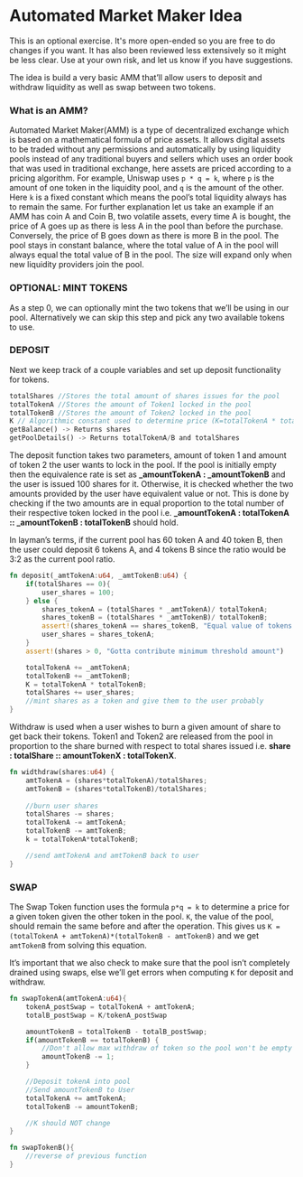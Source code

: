 # Automated Market Maker Idea

This is an optional exercise. It's more open-ended so you are free to do changes
if you want. It has also been reviewed less extensively so it might be less
clear. Use at your own risk, and let us know if you have suggestions.

The idea is build a very basic AMM that’ll allow users to deposit and withdraw
liquidity as well as swap between two tokens. 

### **What is an AMM?**

Automated Market Maker(AMM) is a type of decentralized exchange which is based
on a mathematical formula of price assets. It allows digital assets to be traded
without any permissions and automatically by using liquidity pools instead of
any traditional buyers and sellers which uses an order book that was used in
traditional exchange, here assets are priced according to a pricing algorithm.
For example, Uniswap uses `p * q = k`, where `p` is the amount of one token in the
liquidity pool, and `q` is the amount of the other. Here `k` is a fixed constant
which means the pool’s total liquidity always has to remain the same. For
further explanation let us take an example if an AMM has coin A and Coin B, two
volatile assets, every time A is bought, the price of A goes up as there is less
A in the pool than before the purchase. Conversely, the price of B goes down as
there is more B in the pool. The pool stays in constant balance, where the total
value of A in the pool will always equal the total value of B in the pool. The
size will expand only when new liquidity providers join the pool.

### OPTIONAL:  MINT TOKENS

As a step 0, we can optionally mint the two tokens that we’ll be using in our pool. Alternatively we can skip this step and pick any two available tokens to use.

### DEPOSIT

Next we keep track of a couple variables and set up deposit functionality for tokens. 

```rust
totalShares //Stores the total amount of shares issues for the pool
totalTokenA //Stores the amount of Token1 locked in the pool
totalTokenB //Stores the amount of Token2 locked in the pool
K // Algorithmic constant used to determine price (K=totalTokenA * totalTokenB). We also need to define a few functions to allow depositing tokens as well as getting our balance
getBalance() -> Returns shares
getPoolDetails() -> Returns totalTokenA/B and totalShares
```

The deposit function takes two parameters, amount of token 1 and amount of token 2 the user wants to lock in the pool. If the pool is initially empty then the equivalence rate is set as **_amountTokenA : _amountTokenB** and the user is issued 100 shares for it. Otherwise, it is checked whether the two amounts provided by the user have equivalent value or not. This is done by checking if the two amounts are in equal proportion to the total number of their respective token locked in the pool i.e. **_amountTokenA : totalTokenA :: _amountTokenB : totalTokenB** should hold. 

In layman’s terms, if the current pool has 60 token A and 40 token B, then the user could deposit 6 tokens A, and 4 tokens B since the ratio would be 3:2 as the current pool ratio. 

```rust
fn deposit(_amtTokenA:u64, _amtTokenB:u64) {
	if(totalShares == 0){
		user_shares = 100;
	} else {
		shares_tokenA = (totalShares * _amtTokenA)/ totalTokenA;
		shares_tokenB = (totalShares * _amtTokenB)/ totalTokenB;
		assert!(shares_tokenA == shares_tokenB, "Equal value of tokens must be provided on deposit");
		user_shares = shares_tokenA;
	}
	assert!(shares > 0, "Gotta contribute minimum threshold amount")

	totalTokenA += _amtTokenA;
	totalTokenB += _amtTokenB;
	K = totalTokenA * totalTokenB;
	totalShares += user_shares;
	//mint shares as a token and give them to the user probably
}
```

Withdraw is used when a user wishes to burn a given amount of share to get back
their tokens. Token1 and Token2 are released from the pool in proportion to the
share burned with respect to total shares issued i.e. **share : totalShare ::
amountTokenX : totalTokenX**.

```rust
fn widthdraw(shares:u64) {
	amtTokenA = (shares*totalTokenA)/totalShares;
	amtTokenB = (shares*totalTokenB)/totalShares;
	
	//burn user shares
	totalShares -= shares;
	totalTokenA -= amtTokenA;
	totalTokenB -= amtTokenB;
	k = totalTokenA*totalTokenB;

	//send amtTokenA and amtTokenB back to user
}
```

### SWAP

The Swap Token function uses the formula `p*q = k` to determine a price for a given
token given the other token in the pool. `K`, the value of the pool, should remain
the same before and after the operation. 
This gives us `K = (totalTokenA + amtTokenA)*(totalTokenB - amtTokenB)` and we
get `amtTokenB` from solving this equation. 

It’s important that we also check to make sure that the pool isn’t completely
drained using swaps, else we’ll get errors when computing `K` for deposit and
withdraw. 

```rust
fn swapTokenA(amtTokenA:u64){
	tokenA_postSwap = totalTokenA + amtTokenA;
	totalB_postSwap = K/tokenA_postSwap

	amountTokenB = totalTokenB - totalB_postSwap;
	if(amountTokenB == totalTokenB) {
		//Don't allow max withdraw of token so the pool won't be empty and error out
		amountTokenB -= 1; 
	}

	//Deposit tokenA into pool
	//Send amountTokenB to User
	totalTokenA += amtTokenA;
	totalTokenB -= amountTokenB;

	//K should NOT change
}

fn swapTokenB(){
	//reverse of previous function
}
```